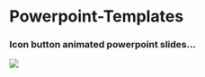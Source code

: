 # Powerpoint-Templates

### Icon button animated powerpoint slides...
![](https://media.giphy.com/media/goe3Q9EHDnsfub5w9v/giphy.gif)
